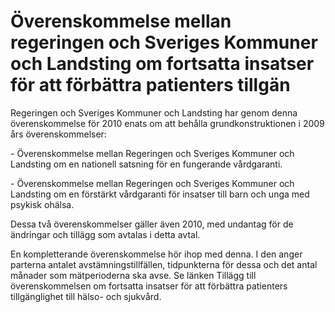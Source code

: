 # Överenskommelse mellan regeringen och Sveriges Kommuner och Landsting om fortsatta insatser för att förbättra patienters tillgän

Regeringen och Sveriges Kommuner och Landsting har genom denna överenskommelse för 2010 enats om att behålla grundkonstruktionen i 2009 års överenskommelser:

\- Överenskommelse mellan Regeringen och Sveriges Kommuner och Landsting om en nationell satsning för en fungerande vårdgaranti.

\- Överenskommelse mellan Regeringen och Sveriges Kommuner och Landsting om en förstärkt vårdgaranti för insatser till barn och unga med psykisk ohälsa.

Dessa två överenskommelser gäller även 2010, med undantag för de ändringar och tillägg som avtalas i detta avtal.

En kompletterande överenskommelse hör ihop med denna. I den anger parterna antalet avstämningstillfällen, tidpunkterna för dessa och det antal månader som mätperioderna ska avse. Se länken Tillägg till överenskommelsen om fortsatta insatser för att förbättra patienters tillgänglighet till hälso\- och sjukvård.
